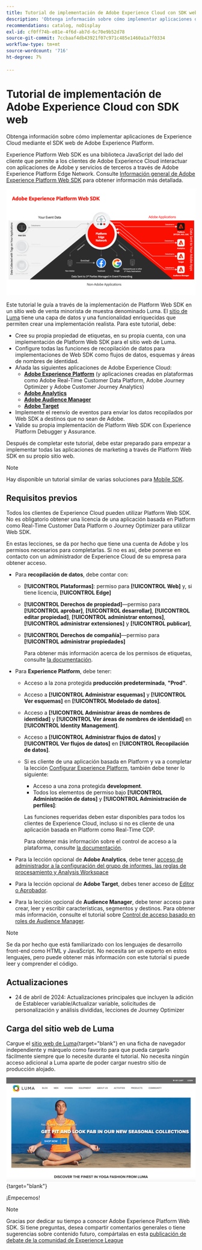 ```yaml
---
title: Tutorial de implementación de Adobe Experience Cloud con SDK web
description: 'Obtenga información sobre cómo implementar aplicaciones de Experience Cloud mediante el SDK web de Adobe Experience Platform. '
recommendations: catalog, noDisplay
exl-id: cf0ff74b-e81e-4f6d-ab7d-6c70e9b52d78
source-git-commit: 7ccbaaf4db43921f07c971c485e1460a1a7f0334
workflow-type: tm+mt
source-wordcount: '716'
ht-degree: 7%

---
```


# Tutorial de implementación de Adobe Experience Cloud con SDK web

Obtenga información sobre cómo implementar aplicaciones de Experience Cloud mediante el SDK web de Adobe Experience Platform. 

Experience Platform Web SDK es una biblioteca JavaScript del lado del cliente que permite a los clientes de Adobe Experience Cloud interactuar con aplicaciones de Adobe y servicios de terceros a través de Adobe Experience Platform Edge Network. Consulte [Información general de Adobe Experience Platform Web SDK](https://experienceleague.adobe.com/en/docs/experience-platform/edge/home) para obtener información más detallada.

![Arquitectura de Experience Platform Web SDK](assets/dc-websdk.png)

Este tutorial le guía a través de la implementación de Platform Web SDK en un sitio web de venta minorista de muestra denominado Luma. El [sitio de Luma](https://luma.enablementadobe.com/content/luma/us/en.html) tiene una capa de datos y una funcionalidad enriquecidas que permiten crear una implementación realista. Para este tutorial, debe:

* Cree su propia propiedad de etiquetas, en su propia cuenta, con una implementación de Platform Web SDK para el sitio web de Luma.
* Configure todas las funciones de recopilación de datos para implementaciones de Web SDK como flujos de datos, esquemas y áreas de nombres de identidad.
* Añada las siguientes aplicaciones de Adobe Experience Cloud:
   * **[Adobe Experience Platform](setup-experience-platform.md)** (y aplicaciones creadas en plataformas como Adobe Real-Time Customer Data Platform, Adobe Journey Optimizer y Adobe Customer Journey Analytics)
   * **[Adobe Analytics](setup-analytics.md)**
   * **[Adobe Audience Manager](setup-audience-manager.md)**
   * **[Adobe Target](setup-target.md)**
* Implemente el reenvío de eventos para enviar los datos recopilados por Web SDK a destinos que no sean de Adobe.
* Valide su propia implementación de Platform Web SDK con Experience Platform Debugger y Assurance.

Después de completar este tutorial, debe estar preparado para empezar a implementar todas las aplicaciones de marketing a través de Platform Web SDK en su propio sitio web.


>[!NOTE]
>
>Hay disponible un tutorial similar de varias soluciones para [Mobile SDK](../tutorial-mobile-sdk/overview.md).

## Requisitos previos

Todos los clientes de Experience Cloud pueden utilizar Platform Web SDK. No es obligatorio obtener una licencia de una aplicación basada en Platform como Real-Time Customer Data Platform o Journey Optimizer para utilizar Web SDK.

En estas lecciones, se da por hecho que tiene una cuenta de Adobe y los permisos necesarios para completarlas. Si no es así, debe ponerse en contacto con un administrador de Experience Cloud de su empresa para obtener acceso.

* Para **recopilación de datos**, debe contar con:
   * **[!UICONTROL Plataformas]**: permiso para **[!UICONTROL Web]** y, si tiene licencia, **[!UICONTROL Edge]**
   * **[!UICONTROL Derechos de propiedad]**—permiso para **[!UICONTROL aprobar]**, **[!UICONTROL desarrollar]**, **[!UICONTROL editar propiedad]**, **[!UICONTROL administrar entornos]**, **[!UICONTROL administrar extensiones]** y **[!UICONTROL publicar]**,
   * **[!UICONTROL Derechos de compañía]**—permiso para **[!UICONTROL administrar propiedades]**

     Para obtener más información acerca de los permisos de etiquetas, consulte [la documentación](https://experienceleague.adobe.com/en/docs/experience-platform/tags/admin/user-permissions).

* Para **Experience Platform**, debe tener:

   * Acceso a la zona protegida **producción predeterminada**, **&quot;Prod&quot;**.
   * Acceso a **[!UICONTROL Administrar esquemas]** y **[!UICONTROL Ver esquemas]** en **[!UICONTROL Modelado de datos]**.
   * Acceso a **[!UICONTROL Administrar áreas de nombres de identidad]** y **[!UICONTROL Ver áreas de nombres de identidad]** en **[!UICONTROL Identity Management]**.
   * Acceso a **[!UICONTROL Administrar flujos de datos]** y **[!UICONTROL Ver flujos de datos]** en **[!UICONTROL Recopilación de datos]**.
   * Si es cliente de una aplicación basada en Platform y va a completar la lección [Configurar Experience Platform](setup-experience-platform.md), también debe tener lo siguiente:
      * Acceso a una zona protegida **development**.
      * Todos los elementos de permiso bajo **[!UICONTROL Administración de datos]** y **[!UICONTROL Administración de perfiles]**:

     Las funciones requeridas deben estar disponibles para todos los clientes de Experience Cloud, incluso si no es cliente de una aplicación basada en Platform como Real-Time CDP.

     Para obtener más información sobre el control de acceso a la plataforma, consulte [la documentación](https://experienceleague.adobe.com/en/docs/experience-platform/access-control/home).

* Para la lección opcional de **Adobe Analytics**, debe tener [acceso de administrador a la configuración del grupo de informes, las reglas de procesamiento y Analysis Workspace](https://experienceleague.adobe.com/en/docs/analytics/admin/admin-console/home)

* Para la lección opcional de **Adobe Target**, debes tener acceso de [Editor o Aprobador](https://experienceleague.adobe.com/en/docs/target/using/administer/manage-users/enterprise/properties-overview#section_8C425E43E5DD4111BBFC734A2B7ABC80).

* Para la lección opcional de **Audience Manager**, debe tener acceso para crear, leer y escribir características, segmentos y destinos. Para obtener más información, consulte el tutorial sobre [Control de acceso basado en roles de Audience Manager](https://experienceleague.adobe.com/en/docs/audience-manager-learn/tutorials/setup-and-admin/user-management/setting-permissions-with-role-based-access-control).


>[!NOTE]
>
>Se da por hecho que está familiarizado con los lenguajes de desarrollo front-end como HTML y JavaScript. No necesita ser un experto en estos lenguajes, pero puede obtener más información con este tutorial si puede leer y comprender el código.

## Actualizaciones

* 24 de abril de 2024: Actualizaciones principales que incluyen la adición de Establecer variable/Actualizar variable, solicitudes de personalización y análisis divididas, lecciones de Journey Optimizer

## Carga del sitio web de Luma

Cargue el [sitio web de Luma](https://luma.enablementadobe.com/content/luma/us/en.html){target="blank"} en una ficha de navegador independiente y márquelo como favorito para que pueda cargarlo fácilmente siempre que lo necesite durante el tutorial. No necesita ningún acceso adicional a Luma aparte de poder cargar nuestro sitio de producción alojado.

[![Sitio web de Luma](assets/old-overview-luma.png)](https://luma.enablementadobe.com/content/luma/us/en.html){target="blank"}

¡Empecemos!

>[!NOTE]
>
>Gracias por dedicar su tiempo a conocer Adobe Experience Platform Web SDK. Si tiene preguntas, desea compartir comentarios generales o tiene sugerencias sobre contenido futuro, compártalas en esta [publicación de debate de la comunidad de Experience League](https://experienceleaguecommunities.adobe.com/t5/adobe-experience-platform-data/tutorial-discussion-implement-adobe-experience-cloud-with-web/td-p/444996)
